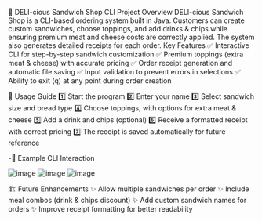 🥪 DELI-cious Sandwich Shop CLI
Project Overview
DELI-cious Sandwich Shop is a CLI-based ordering system built in Java. Customers can create custom sandwiches, choose toppings, and add drinks & chips while ensuring premium meat and cheese costs are correctly applied. The system also generates detailed receipts for each order.
Key Features
✅ Interactive CLI for step-by-step sandwich customization
✅ Premium toppings (extra meat & cheese) with accurate pricing
✅ Order receipt generation and automatic file saving
✅ Input validation to prevent errors in selections
✅ Ability to exit (q) at any point during order creation

🚀 Usage Guide
1️⃣ Start the program
2️⃣ Enter your name
3️⃣ Select sandwich size and bread type
4️⃣ Choose toppings, with options for extra meat & cheese
5️⃣ Add a drink and chips (optional)
6️⃣ Receive a formatted receipt with correct pricing
7️⃣ The receipt is saved automatically for future reference

-📜 Example CLI Interaction

![image](https://github.com/user-attachments/assets/4b5df3b5-293b-470e-a511-fe469426f2ef)
![image](https://github.com/user-attachments/assets/de0291b1-aa0d-4739-bc0d-98e9784da420)
![image](https://github.com/user-attachments/assets/44d575a6-0567-4a6b-84f5-0dccbe3ad06f)



🏗 Future Enhancements
✨ Allow multiple sandwiches per order
✨ Include meal combos (drink & chips discount)
✨ Add custom sandwich names for orders
✨ Improve receipt formatting for better readability

